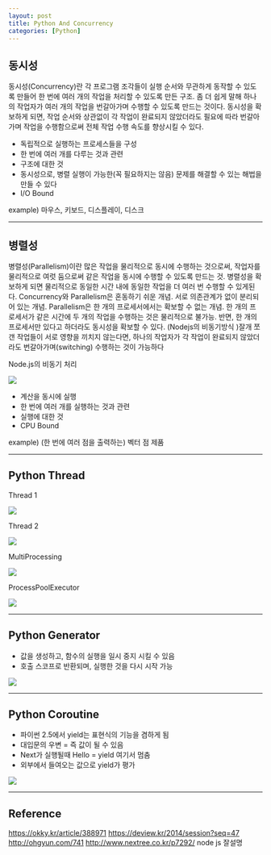 ```yaml
---
layout: post
title: Python And Concurrency
categories: [Python]
---
```


##  동시성

동시성(Concurrency)란 각 프로그램 조각들이 실행 순서와 무관하게 동작할 수 있도록 만들어 한 번에 여러 개의 작업을 처리할 수 있도록 만든 구조. 좀 더 쉽게 말해 하나의 작업자가 여러 개의 작업을 번갈아가며 수행할 수 있도록 만드는 것이다. 동시성을 확보하게 되면, 작업 순서와 상관없이 각 작업이 완료되지 않았더라도 필요에 따라 번갈아 가며 작업을 수행함으로써 전체 작업 수행 속도를 향상시킬 수 있다.

- 독립적으로 실행하는 프로세스들을 구성
- 한 번에 여러 개를 다루는 것과 관련
- 구조에 대한 것
- 동시성으로, 병렬 실행이 가능한(꼭 필요하지는 않음) 문제를 해결할 수 있는 해법을 만들 수 있다
- I/O Bound

example) 마우스, 키보드, 디스플레이, 디스크

***

##  병렬성

병렬성(Parallelism)이란 많은 작업을 물리적으로 동시에 수행하는 것으로써, 작업자를 물리적으로 여럿 둠으로써 같은 작업을 동시에 수행할 수 있도록 만드는 것. 병렬성을 확보하게 되면 물리적으로 동일한 시간 내에 동일한 작업을 더 여러 번 수행할 수 있게된다. Concurrency와 Parallelism은 혼동하기 쉬운 개념. 서로 의존관계가 없이 분리되어 있는 개념. Parallelism은 한 개의 프로세서에서는 확보할 수 없는 개념. 한 개의 프로세서가 같은 시간에 두 개의 작업을 수행하는 것은 물리적으로 불가능. 반면, 한 개의 프로세서만 있다고 하더라도 동시성을 확보할 수 있다. (Nodejs의 비동기방식 )잘개 쪼갠 작업들이 서로 영향을 끼치지 않는다면, 하나의 작업자가 각 작업이 완료되지 않았더라도 번갈아가며(switching) 수행하는 것이 가능하다

Node.js의 비동기 처리

![](/assets/images/pythonAndConcurrency/1.png)

- 계산을 동시에 실행
- 한 번에 여러 개를 실행하는 것과 관련
- 실행에 대한 것
- CPU Bound

example) (한 번에 여러 점을 출력하는) 벡터 점 제품
***

##  Python Thread

Thread 1

![](/assets/images/pythonAndConcurrency/2.png)

Thread 2

![](/assets/images/pythonAndConcurrency/3.png)

MultiProcessing

![](/assets/images/pythonAndConcurrency/4.png)

ProcessPoolExecutor

![](/assets/images/pythonAndConcurrency/5.png)
***

## Python Generator

- 값을 생성하고, 함수의 실행을 일시 중지 시킬 수 있음
- 호출 스코프로 반환되며, 실행한 것을 다시 시작 가능

![](/assets/images/pythonAndConcurrency/6.png)
***

## Python Coroutine

- 파이썬 2.5에서 yield는 표현식의 기능을 겸하게 됨
- 대입문의 우변 = 즉 값이 될 수 있음
- Next가 실행될때 Hello = yield 여기서 멈춤
- 외부에서 들여오는 값으로 yield가 평가

![](/assets/images/pythonAndConcurrency/7.png)
***


## Reference

https://okky.kr/article/388971
https://deview.kr/2014/session?seq=47
http://ohgyun.com/741
http://www.nextree.co.kr/p7292/  node js 잘설명
